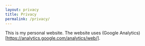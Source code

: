 ```yaml
---
layout: privacy
title: Privacy
permalink: /privacy/
---
```


This is my personal website. The website uses (Google Analytics)[https://analytics.google.com/analytics/web/].
